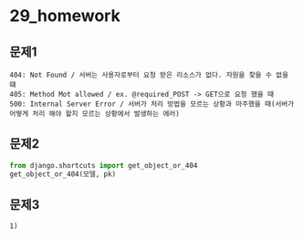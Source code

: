 # 29_homework

## 문제1

```
404: Not Found / 서버는 사용자로부터 요청 받은 리소스가 없다. 자원을 찾을 수 없을 떄
405: Method Mot allowed / ex. @required_POST -> GET으로 요청 했을 때
500: Internal Server Error / 서버가 처리 방법을 모르는 상황과 마주했을 때(서버가 어떻게 처리 해야 할지 모르는 상황에서 발생하는 에러)
```



## 문제2

```python
from django.shortcuts import get_object_or_404
get_object_or_404(모델, pk)
```



## 문제3

```
1) 
```

